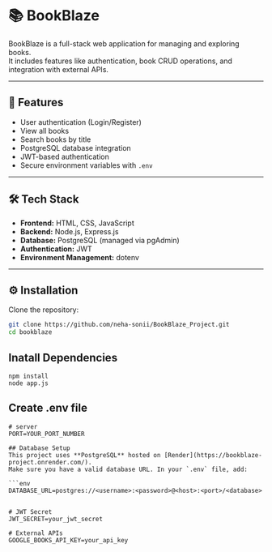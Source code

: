 # 📚 BookBlaze

BookBlaze is a full-stack web application for managing and exploring books.  
It includes features like authentication, book CRUD operations, and integration with external APIs.

---

## 🚀 Features
- User authentication (Login/Register)
- View all books
- Search books by title
- PostgreSQL database integration
- JWT-based authentication
- Secure environment variables with `.env`

---

## 🛠️ Tech Stack
- **Frontend:** HTML, CSS, JavaScript
- **Backend:** Node.js, Express.js
- **Database:** PostgreSQL (managed via pgAdmin)
- **Authentication:** JWT
- **Environment Management:** dotenv

---

## ⚙️ Installation

Clone the repository:
```bash
git clone https://github.com/neha-sonii/BookBlaze_Project.git
cd bookblaze
```
## Inatall Dependencies

```
npm install
node app.js
```

## Create .env file

```
# server
PORT=YOUR_PORT_NUMBER

## Database Setup
This project uses **PostgreSQL** hosted on [Render](https://bookblaze-project.onrender.com/).  
Make sure you have a valid database URL. In your `.env` file, add:

```env
DATABASE_URL=postgres://<username>:<password>@<host>:<port>/<database>


# JWT Secret
JWT_SECRET=your_jwt_secret

# External APIs
GOOGLE_BOOKS_API_KEY=your_api_key
```
